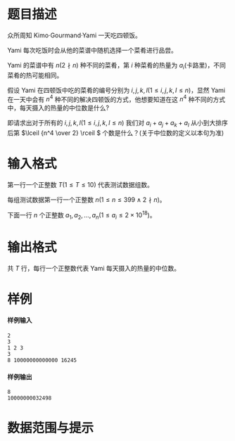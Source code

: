
# 题目描述

众所周知 Kimo·Gourmand·Yami 一天吃四顿饭。

Yami 每次吃饭时会从他的菜谱中随机选择一个菜肴进行品尝。

Yami 的菜谱中有 $n(2\nmid n)$ 种不同的菜肴，第 $i$ 种菜肴的热量为 $a_i$(卡路里)，不同菜肴的热可能相同。

假设 Yami 在四顿饭中吃的菜肴的编号分别为 $i,j,k,l(1 \leq i,j,k,l\leq n)$，显然 Yami 在一天中会有 $n^4$ 种不同的解决四顿饭的方式，他想要知道在这 $n^4$ 种不同的方式中，每天摄入的热量的中位数是什么?

即请求出对于所有的 $i,j,k,l(1 \leq i,j,k,l\leq n)$ 我们对 $a_i+a_j+a_k+a_l$ 从小到大排序后第 $\lceil {n^4 \over 2} \rceil $ 个数是什么？(关于中位数的定义以本句为准)

# 输入格式

第一行一个正整数 $T(1\leq T \leq 10)$ 代表测试数据组数。

每组测试数据第一行一个正整数 $n(1 \leq n \leq 399\wedge 2\nmid n)$。

下面一行 $n$ 个正整数 $a_1,a_2,\ldots,a_n(1 \leq a_i \leq 2 \times 10^{18})$。

# 输出格式

共 $T$ 行，每行一个正整数代表 Yami 每天摄入的热量的中位数。

# 样例

#### 样例输入

```plain
2
3
1 2 3
3
8 10000000000000 16245
```

#### 样例输出

```plain
8
10000000032498
```

# 数据范围与提示



